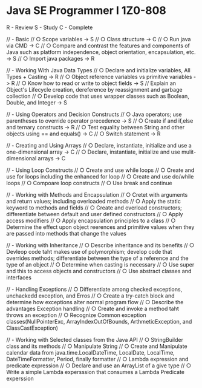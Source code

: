 # Java SE Programmer I 1Z0-808

R - Review 
S - Study
C - Complete

// - Basic
	// ○ Scope variables -> S
	// ○ Class structure -> C
	// ○ Run java via CMD -> C
	// ○ Compare and contrast the features and components of Java such as platform independence, object orientation, encapsulation, etc. -> S
	// ○ Import java packages -> R

// - Working With Java Data Types
	// ○ Declare and initialize variables, All Types + Casting -> R
	// ○ Object reference variables vs primitive variables -> R
	// ○ Know how to read or write to object fields -> S
	// Explain an Object's Lifecycle creation, dereference by reassignment and garbage collection
	// ○ Develop code that uses wrapper classes such as Boolean, Double, and Integer -> S

// - Using Operators and Decision Constructs
	// ○ Java operators; use parentheses to override operator precedence -> S
	// ○ Create if and if,else and ternary constructs -> R 
	// ○ Test equality between String and other objects using == and equals() -> C
	// ○ Switch statement -> R

// - Creating and Using Arrays
	// ○ Declare, instantiate, initialize and use a one-dimensional array -> C
	// ○ Declare, instantiate, initialize and use mulit-dimensional arrays -> C

// - Using Loop Constructs
	// ○ Create and use while loops
	// ○ Create and use for loops including the enhanced for loop
	// ○ Create and use do/while loops
	// ○ Compoare loop constructs 
	// ○ Use break and continue 

// - Working with Methods and Encapsulation
	// ○ Cretet with arguments and return values; including overloaded methods
	// ○ Apply the static keyword to methods and fields 
	// ○ Create and overload constructors; differentiate between default and user defined constructors
	// ○ Apply access modifiers
	// ○ Apply encapsulation principles to a class
	// ○ Determine the effect upon object reerences and primitive values when they are passed into methods that change the values


// - Working with Inheritance
	// ○ Describe inheritance and its benefits
	// ○ Devleop code taht makes use of polymorphism; develop code that overrides methods; differentiate between the type of a reference and the type of an object
	// ○ Determine when casting is necessary 
	// ○ Use super and this to access objects and constructors 
	// ○ Use abstract classes and interfaces

// - Handling Exceptions
	// ○ Differentiate among checked exceptions, unchackedd exception, and Erros
	// ○ Create a try-catch block and determine how exceptions alter normal program flow
	// ○ Describe the advantages Exception handling
	// ○ Create and invoke a method taht throws an exception 
	// ○ Recognize Common exception classes(NullPointerExc, ArrayIndexOutOfBounds, ArthmeticException, and ClassCastException)

// - Working with Selected classes from the Java API
	// ○ StringBuilder class and its methods
	// ○ Manipulate String
	// ○ Create and Manipulate calendar data from java.time.LocalDateTime, LocalDate, LocalTime, DateTimeFormatter, Period, finally formatter
	// ○ Lambda expression and predicate expression
	// ○ Declare and use an ArrayList of a give type
	// ○ Write a simple Lambda expersssion that consumes a Lambda Predicate experssion 